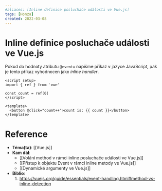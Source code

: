 ```yaml
---
#aliases: [Inline definice posluchače události ve Vue.js]
tags: [Honza]
created: 2022-03-08
---
```


# Inline definice posluchače události ve Vue.js
Pokud do hodnoty atributu `@event=`  napišme příkaz v jazyce JavaScript, pak je tento příkaz vyhodnocen jako _inline handler_.

```vue
<script setup>
import { ref } from 'vue'

const count = ref(0)
</script>

<template>
  <button @click="count++">count is: {{ count }}</button>
</template>
```

# Reference
- **Téma(ta)**: [[Vue.js]]
- **Kam dál**: 
	- [[Volání method v rámci inline posluchače události ve Vue.js]]
	- [[Přístup k objektu Event v rámci inline metody ve Vue.js]]
	- [[Dynamické argumenty ve Vue.js]]
- **Biblio**:
	1. https://vuejs.org/guide/essentials/event-handling.html#method-vs-inline-detection